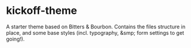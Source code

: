 kickoff-theme
=============

A starter theme based on Bitters &amp; Bourbon. Contains the files structure in place, and some base styles (incl. typography, &smp; form settings to get going!).
